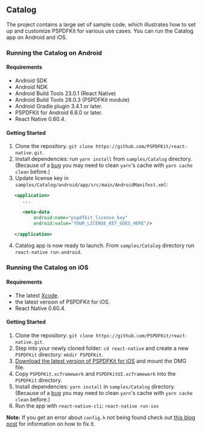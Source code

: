 ## Catalog

The project contains a large set of sample code, which illustrates how to set up and customize PSPDFKit for various use cases. You can run the Catalog app on Android and iOS.

### Running the Catalog on Android

#### Requirements

- Android SDK
- Android NDK
- Android Build Tools 23.0.1 (React Native)
- Android Build Tools 28.0.3 (PSPDFKit module)
- Android Gradle plugin 3.4.1 or later.
- PSPDFKit for Android 6.6.0 or later.
- React Native 0.60.4.

#### Getting Started

1. Clone the repository. `git clone https://github.com/PSPDFKit/react-native.git`.
2. Install dependencies: run `yarn install` from `samples/Catalog` directory. (Because of a [bug](https://github.com/yarnpkg/yarn/issues/2165) you may need to clean `yarn`'s cache with `yarn cache clean` before.)
3. Update license key in `samples/Catalog/android/app/src/main/AndroidManifest.xml`:

```xml
   <application>
      ...

      <meta-data
          android:name="pspdfkit_license_key"
          android:value="YOUR_LICENSE_KEY_GOES_HERE"/>

   </application>
```

4. Catalog app is now ready to launch. From `samples/Catalog` directory run `react-native run-android`.

### Running the Catalog on iOS

#### Requirements

- The latest [Xcode](https://developer.apple.com/xcode/).
- the latest version of PSPDFKit for iOS.
- React Native 0.60.4.

#### Getting Started

1. Clone the repository: `git clone https://github.com/PSPDFKit/react-native.git`.
2. Step into your newly cloned folder: `cd react-native` and create a new `PSPDFKit` directory: `mkdir PSPDFKit`.
3. [Download the latest version of PSPDFKit for iOS](https://customers.pspdfkit.com/download/binary/ios/latest) and mount the DMG file.
4. Copy `PSPDFKit.xcframework` and `PSPDFKitUI.xcframework` into the `PSPDFKit` directory.
5. Install dependencies: `yarn install` in `samples/Catalog` directory. (Because of a [bug](https://github.com/yarnpkg/yarn/issues/2165) you may need to clean `yarn`'s cache with `yarn cache clean` before.)
6. Run the app with `react-native-cli`: `react-native run-ios`

**Note:** If you get an error about `config.h` not being found check out [this blog post](https://tuntunir.blogspot.com/2018/02/react-native-fatal-error-configh-file.html) for information on how to fix it.

